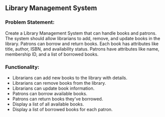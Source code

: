 ## Library Management System

### Problem Statement:
Create a Library Management System that can handle books and patrons. The system should allow librarians to add, remove, and update books in the library. Patrons can borrow and return books. Each book has attributes like title, author, ISBN, and availability status. Patrons have attributes like name, membership ID, and a list of borrowed books.

### Functionality:

- Librarians can add new books to the library with details.
- Librarians can remove books from the library.
- Librarians can update book information.
- Patrons can borrow available books.
- Patrons can return books they've borrowed.
- Display a list of all available books.
- Display a list of borrowed books for each patron.